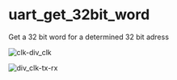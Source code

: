 # uart_get_32bit_word
 Get a 32 bit word for a determined 32 bit adress
 
![clk-div_clk](https://user-images.githubusercontent.com/64666124/151863999-f6a855e5-6d60-4a93-9901-b7dd2a6d82dc.png)

![div_clk-tx-rx](https://user-images.githubusercontent.com/64666124/151864194-effec6cd-b6f5-4af7-83d8-b658d15efb93.png)
